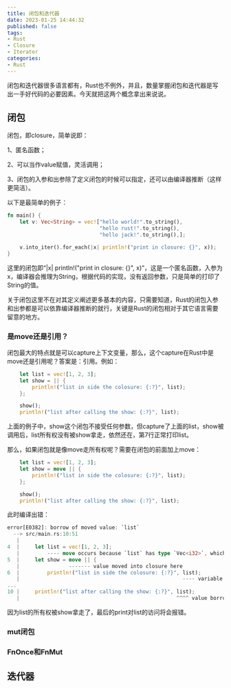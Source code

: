```yaml
---
title: 闭包和迭代器
date: 2023-01-25 14:44:32
published: false
tags:
- Rust
- Closure
- Iterator
categories:
- Rust
---
```


闭包和迭代器很多语言都有，Rust也不例外，并且，数量掌握闭包和迭代器是写出一手好代码的必要因素。今天就把这两个概念拿出来说说。

<!--more-->

## 闭包

闭包，即closure，简单说即：

1、匿名函数；

2、可以当作value赋值，灵活调用；

3、闭包的入参和出参除了定义闭包的时候可以指定，还可以由编译器推断（这样更简洁）。

以下是最简单的例子：

```rust
fn main() {
    let v: Vec<String> = vec!["hello world!".to_string(), 
                              "hello rust!".to_string(),
                              "hello jack!".to_string(),];

    v.into_iter().for_each(|x| println!("print in closure: {}", x));
}
```

 这里的闭包即“|x| println!("print in closure: {}", x)”，这是一个匿名函数，入参为x，编译器会推理为String，根据代码的实现，没有返回参数，只是简单的打印了String的值。

关于闭包这里不在对其定义阐述更多基本的内容，只需要知道，Rust的闭包入参和出参都是可以依靠编译器推断的就行，关键是Rust的闭包相对于其它语言需要留意的地方。



### 是move还是引用？

闭包最大的特点就是可以capture上下文变量，那么，这个capture在Rust中是move还是引用呢？答案是：引用。例如：

```rust
    let list = vec![1, 2, 3];
    let show = || {
        println!("list in side the colosure: {:?}", list);
    };

    show();
    println!("list after calling the show: {:?}", list);
```

上面的例子中，show这个闭包不接受任何参数，但capture了上面的list，show被调用后，list所有权没有被show拿走，依然还在，第7行正常打印list。

那么，如果闭包就是像move走所有权呢？需要在闭包的前面加上move：

```rust
    let list = vec![1, 2, 3];
    let show = move || {
        println!("list in side the colosure: {:?}", list);
    };

    show();
    println!("list after calling the show: {:?}", list);
```

此时编译出错：

```rust
error[E0382]: borrow of moved value: `list`
  --> src/main.rs:10:51
   |
4  |     let list = vec![1, 2, 3];
   |         ---- move occurs because `list` has type `Vec<i32>`, which does not implement the `Copy` trait
5  |     let show = move || {
   |                ------- value moved into closure here
6  |         println!("list in side the colosure: {:?}", list);
   |                                                     ---- variable moved due to use in closure
...
10 |     println!("list after calling the show: {:?}", list);
   |                                                   ^^^^ value borrowed here after move
```

因为list的所有权被show拿走了，最后的print对list的访问将会报错。



### mut闭包



### FnOnce和FnMut



## 迭代器
